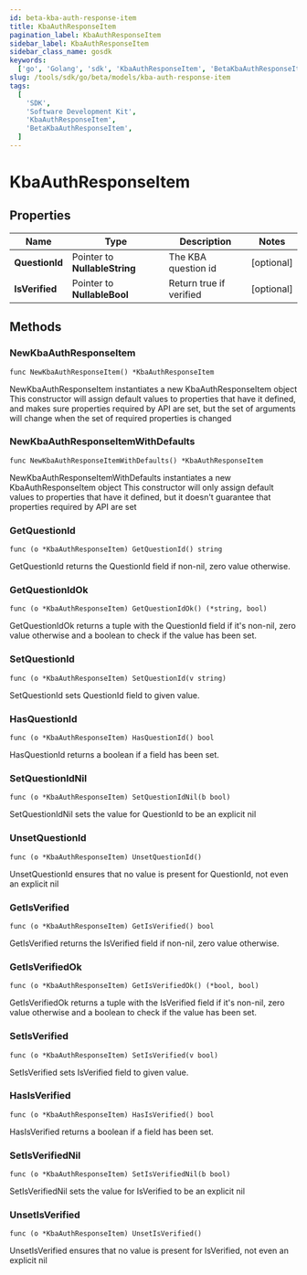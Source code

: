 ```yaml
---
id: beta-kba-auth-response-item
title: KbaAuthResponseItem
pagination_label: KbaAuthResponseItem
sidebar_label: KbaAuthResponseItem
sidebar_class_name: gosdk
keywords:
  ['go', 'Golang', 'sdk', 'KbaAuthResponseItem', 'BetaKbaAuthResponseItem']
slug: /tools/sdk/go/beta/models/kba-auth-response-item
tags:
  [
    'SDK',
    'Software Development Kit',
    'KbaAuthResponseItem',
    'BetaKbaAuthResponseItem',
  ]
---
```


# KbaAuthResponseItem

## Properties

| Name | Type | Description | Notes |
| --- | --- | --- | --- |
| **QuestionId** | Pointer to **NullableString** | The KBA question id | [optional] |
| **IsVerified** | Pointer to **NullableBool** | Return true if verified | [optional] |

## Methods

### NewKbaAuthResponseItem

`func NewKbaAuthResponseItem() *KbaAuthResponseItem`

NewKbaAuthResponseItem instantiates a new KbaAuthResponseItem object This constructor will assign default values to properties that have it defined, and makes sure properties required by API are set, but the set of arguments will change when the set of required properties is changed

### NewKbaAuthResponseItemWithDefaults

`func NewKbaAuthResponseItemWithDefaults() *KbaAuthResponseItem`

NewKbaAuthResponseItemWithDefaults instantiates a new KbaAuthResponseItem object This constructor will only assign default values to properties that have it defined, but it doesn't guarantee that properties required by API are set

### GetQuestionId

`func (o *KbaAuthResponseItem) GetQuestionId() string`

GetQuestionId returns the QuestionId field if non-nil, zero value otherwise.

### GetQuestionIdOk

`func (o *KbaAuthResponseItem) GetQuestionIdOk() (*string, bool)`

GetQuestionIdOk returns a tuple with the QuestionId field if it's non-nil, zero value otherwise and a boolean to check if the value has been set.

### SetQuestionId

`func (o *KbaAuthResponseItem) SetQuestionId(v string)`

SetQuestionId sets QuestionId field to given value.

### HasQuestionId

`func (o *KbaAuthResponseItem) HasQuestionId() bool`

HasQuestionId returns a boolean if a field has been set.

### SetQuestionIdNil

`func (o *KbaAuthResponseItem) SetQuestionIdNil(b bool)`

SetQuestionIdNil sets the value for QuestionId to be an explicit nil

### UnsetQuestionId

`func (o *KbaAuthResponseItem) UnsetQuestionId()`

UnsetQuestionId ensures that no value is present for QuestionId, not even an explicit nil

### GetIsVerified

`func (o *KbaAuthResponseItem) GetIsVerified() bool`

GetIsVerified returns the IsVerified field if non-nil, zero value otherwise.

### GetIsVerifiedOk

`func (o *KbaAuthResponseItem) GetIsVerifiedOk() (*bool, bool)`

GetIsVerifiedOk returns a tuple with the IsVerified field if it's non-nil, zero value otherwise and a boolean to check if the value has been set.

### SetIsVerified

`func (o *KbaAuthResponseItem) SetIsVerified(v bool)`

SetIsVerified sets IsVerified field to given value.

### HasIsVerified

`func (o *KbaAuthResponseItem) HasIsVerified() bool`

HasIsVerified returns a boolean if a field has been set.

### SetIsVerifiedNil

`func (o *KbaAuthResponseItem) SetIsVerifiedNil(b bool)`

SetIsVerifiedNil sets the value for IsVerified to be an explicit nil

### UnsetIsVerified

`func (o *KbaAuthResponseItem) UnsetIsVerified()`

UnsetIsVerified ensures that no value is present for IsVerified, not even an explicit nil
